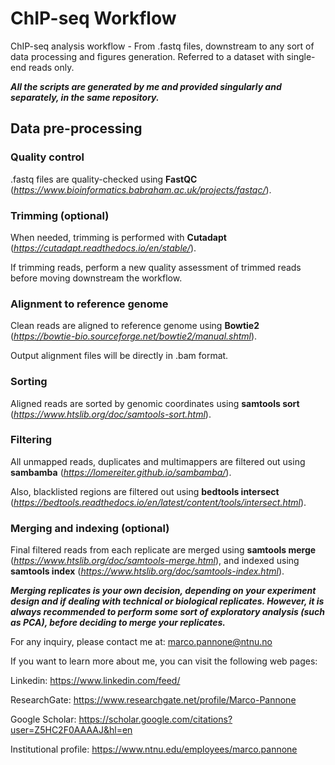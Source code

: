 # ChIP-seq Workflow

ChIP-seq analysis workflow - From .fastq files, downstream to any sort of data processing and figures generation. Referred to a dataset with single-end reads only. 

***All the scripts are generated by me and provided singularly and separately, in the same repository.***

## Data pre-processing

### Quality control

.fastq files are quality-checked using **FastQC** (*https://www.bioinformatics.babraham.ac.uk/projects/fastqc/*).

### Trimming (optional)

When needed, trimming is performed with **Cutadapt** (*https://cutadapt.readthedocs.io/en/stable/*).

If trimming reads, perform a new quality assessment of trimmed reads before moving downstream the workflow.

### Alignment to reference genome

Clean reads are aligned to reference genome using **Bowtie2** (*https://bowtie-bio.sourceforge.net/bowtie2/manual.shtml*).

Output alignment files will be directly in .bam format.

### Sorting

Aligned reads are sorted by genomic coordinates using **samtools sort** (*https://www.htslib.org/doc/samtools-sort.html*).

### Filtering

All unmapped reads, duplicates and multimappers are filtered out using **sambamba** (*https://lomereiter.github.io/sambamba/*).

Also, blacklisted regions are filtered out using **bedtools intersect** (*https://bedtools.readthedocs.io/en/latest/content/tools/intersect.html*).

### Merging and indexing (optional)

Final filtered reads from each replicate are merged using **samtools merge** (*https://www.htslib.org/doc/samtools-merge.html*), and indexed using **samtools index** (*https://www.htslib.org/doc/samtools-index.html*).

***Merging replicates is your own decision, depending on your experiment design and if dealing with technical or biological replicates. However, it is always recommended to perform some sort of exploratory analysis (such as PCA), before deciding to merge your replicates.***

For any inquiry, please contact me at: marco.pannone@ntnu.no

If you want to learn more about me, you can visit the following web pages:

Linkedin: https://www.linkedin.com/feed/

ResearchGate: https://www.researchgate.net/profile/Marco-Pannone

Google Scholar: https://scholar.google.com/citations?user=Z5HC2F0AAAAJ&hl=en

Institutional profile: https://www.ntnu.edu/employees/marco.pannone

